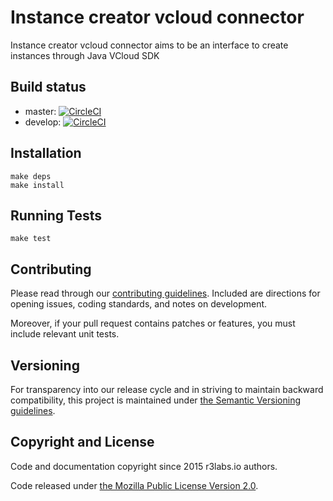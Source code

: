 # Instance creator vcloud connector

Instance creator vcloud connector aims to be an interface to create instances through Java VCloud SDK

## Build status

* master:  [![CircleCI](https://circleci.com/gh/ErnestIO/instance-creator-vcloud-connector/tree/master.svg?style=svg)](https://circleci.com/gh/ErnestIO/instance-creator-vcloud-connector/tree/master)
* develop: [![CircleCI](https://circleci.com/gh/ErnestIO/instance-creator-vcloud-connector/tree/develop.svg?style=svg)](https://circleci.com/gh/ErnestIO/instance-creator-vcloud-connector/tree/develop)

## Installation

```
make deps
make install
```

## Running Tests

```
make test
```

## Contributing

Please read through our
[contributing guidelines](CONTRIBUTING.md).
Included are directions for opening issues, coding standards, and notes on
development.

Moreover, if your pull request contains patches or features, you must include
relevant unit tests.

## Versioning

For transparency into our release cycle and in striving to maintain backward
compatibility, this project is maintained under [the Semantic Versioning guidelines](http://semver.org/).

## Copyright and License

Code and documentation copyright since 2015 r3labs.io authors.

Code released under
[the Mozilla Public License Version 2.0](LICENSE).


